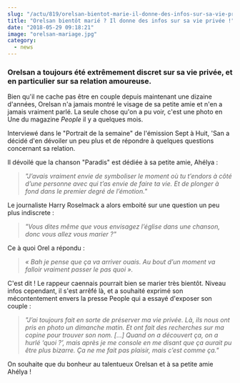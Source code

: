 ```yaml
--- 
slug: "/actu/819/orelsan-bientot-marie-il-donne-des-infos-sur-sa-vie-privee"
title: "Orelsan bientôt marié ? Il donne des infos sur sa vie privée !"
date: "2018-05-29 09:18:21"
image: "orelsan-mariage.jpg"
category:
  - news
---
```

<h3><strong>Orelsan a toujours été extrêmement discret sur sa vie privée, et en particulier sur sa relation amoureuse.</strong></h3>

<p>Bien qu'il ne cache pas être en couple depuis maintenant une dizaine d'années, Orelsan n'a jamais montré le visage de sa petite amie et n'en a jamais vraiment parlé. La seule chose qu'on a pu voir, c'est une photo en Une du magazine <em>People</em> il y a quelques mois.</p>

<p>Interviewé dans le "Portrait de la semaine" de l'émission Sept à Huit, 'San a décidé d'en dévoiler un peu plus et de répondre à quelques questions concernant sa relation. </p>

<p>Il dévoilé que la chanson "Paradis" est dédiée à sa petite amie, Ahélya :</p>

<blockquote>
<p><em>"J’avais vraiment envie de symboliser le moment où tu t’endors à côté d’une personne avec qui t’as envie de faire ta vie. Et de plonger à fond dans le premier degré de l’émotion."</em></p>
</blockquote>

<p>Le journaliste Harry Roselmack a alors emboité sur une question un peu plus indiscrete :</p>

<blockquote>
<p><em>"Vous dites même que vous envisagez l’église dans une chanson, donc vous allez vous marier ?"</em></p>
</blockquote>

<p>Ce à quoi Orel a répondu :</p>

<blockquote>
<p><em>« Bah je pense que ça va arriver ouais. Au bout d’un moment va falloir vraiment passer le pas quoi ».</em></p>
</blockquote>

<p>C'est dit ! Le rappeur caennais pourrait bien se marier très bientôt. Niveau infos cependant, il s'est arrêfé là, et a souhaité exprimé son mécontentement envers la presse People qui a essayé d'exposer son couple :</p>

<blockquote>
<p><em>"J’ai toujours fait en sorte de préserver ma vie privée. Là, ils nous ont pris en photo un dimanche matin. Et ont fait des recherches sur ma copine pour trouver son nom. [...] Quand on a découvert ça, on a hurlé ‘quoi ?’, mais après je me console en me disant que ça aurait pu être plus bizarre. Ça ne me fait pas plaisir, mais c’est comme ça."</em></p>
</blockquote>

<p>On souhaite que du bonheur au talentueux Orelsan et à sa petite amie Ahélya !</p>